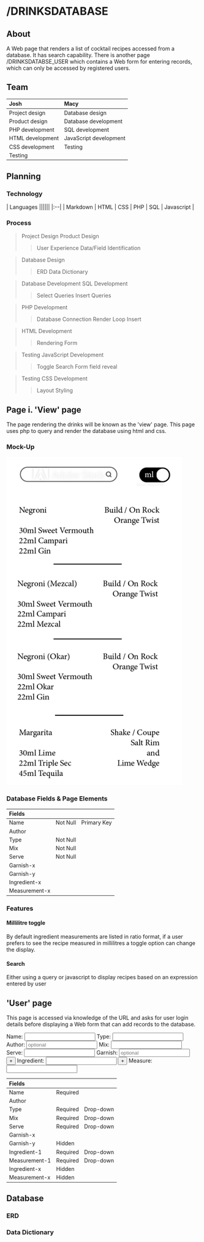 # /DRINKSDATABASE

## About 
A Web page that renders a list of cocktail recipes accessed from a database. It has search capability. There is another page /DRINKSDATABSE_USER which contains a Web form for entering records, which can only be accessed by registered users.

## Team
|Josh|Macy|
|:--|:--|
|Project design|Database design|
|Product design|Database development|
|PHP development|SQL development|
|HTML development|JavaScript development|
|CSS development|Testing|
|Testing|

## Planning
### Technology
| Languages ||||||
|:--|
| Markdown | HTML | CSS | PHP | SQL | Javascript |
### Process
> Project Design
> Product Design
>> User Experience
>> Data/Field Identification

> Database Design
>> ERD
>> Data Dictionary

> Database Development
> SQL Development
>> Select Queries
>> Insert Queries

> PHP Development
>> Database Connection
>> Render Loop
>> Insert

> HTML Development
>> Rendering
>> Form

> Testing
> JavaScript Development
>> Toggle
>> Search
>> Form field reveal

> Testing
> CSS Development
>> Layout
>> Styling


## Page i. 'View' page
The page rendering the drinks will be known as the 'view' page. This page uses php to query and render the database using html and css.
### Mock-Up
![View page](pre-viz/view.png 'Previs of View page')
### Database Fields & Page Elements
|Fields|||
|:----|---|---|
|Name|Not Null|Primary Key|
|Author|||
|Type|Not Null||
|Mix|Not Null||
|Serve|Not Null||
|Garnish-x|||
|Garnish-y|||
|Ingredient-x|||
|Measurement-x|||

### Features
#### Millilitre toggle
By default ingredient measurements are listed in ratio format, if a user prefers to see the recipe measured in millilitres a toggle option can change the display.

#### Search
Either using a query or javascript to display recipes based on an expression entered by user

## 'User' page
This page is accessed via knowledge of the URL and asks for user login details before displaying a Web form that can add records to the database.
<form>
    <label for='name'>Name: </label><input type='text' id='name' name='name' required>
    <label for='type'>Type: </label><input type='text' id='type' name='type' required>
    <label for='author'>Author: </label><input type='text' id='author' name='author' placeholder='optional'>
    <label for='mix'>Mix: </label><input type='text' id='mix' name='mix' required>
    <label for='serve'>Serve: </label><input type='text' id='serve' name='serve' required>
    <label for='garnish-a'>Garnish: </label><input type='text' id='garnish-a' name='garnish-a' placeholder='optional'>  <button>+</button>
    <label for='ingredient-a'>Ingredient: </label><input type='text' id='ingredient-a' name='ingredient-a' required>  <button>+</button>
    <label for='measure-a'>Measure: </label><input type='text' id='measure-a' name='measure-a' required>
</form>



|Fields|||
|:----|---|---|
|Name|Required||
|Author|||
|Type|Required|Drop-down|
|Mix|Required|Drop-down|
|Serve|Required|Drop-down|
|Garnish-x|||
|Garnish-y|Hidden||
|Ingredient-1|Required|Drop-down|
|Measurement-1|Required|Drop-down|
|Ingredient-x|Hidden||
|Measurement-x|Hidden||


## Database
### ERD
### Data Dictionary



